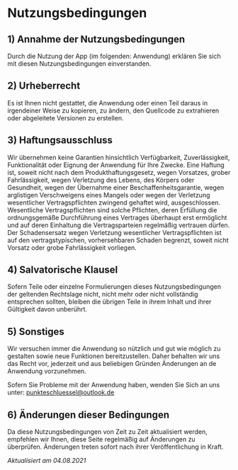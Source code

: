 # Nutzungsbedingungen

## 1) Annahme der Nutzungsbedingungen
Durch die Nutzung der App (im folgenden: Anwendung) erklären Sie sich mit diesen Nutzungsbedingungen einverstanden.

## 2) Urheberrecht
Es ist Ihnen nicht gestattet, die Anwendung oder einen Teil daraus in irgendeiner Weise zu kopieren, zu ändern, den Quellcode zu extrahieren oder abgeleitete Versionen zu erstellen.

## 3) Haftungsausschluss
Wir übernehmen keine Garantien hinsichtlich Verfügbarkeit, Zuverlässigkeit, Funktionalität oder Eignung der Anwendung für Ihre Zwecke. Eine Haftung ist, soweit nicht nach dem  Produkthaftungsgesetz, wegen Vorsatzes, grober Fahrlässigkeit, wegen Verletzung des Lebens, des Körpers oder Gesundheit, wegen der Übernahme einer Beschaffenheitsgarantie, wegen arglistigen Verschweigens eines Mangels oder wegen der Verletzung wesentlicher Vertragspflichten zwingend gehaftet wird, ausgeschlossen. Wesentliche Vertragspflichten sind   solche Pflichten, deren Erfüllung die ordnungsgemäße Durchführung eines Vertrages überhaupt erst ermöglicht und auf deren Einhaltung die Vertragsparteien regelmäßig vertrauen  dürfen. Der Schadensersatz wegen Verletzung wesentlicher Vertragspflichten ist auf den vertragstypischen, vorhersehbaren Schaden begrenzt, soweit nicht Vorsatz oder grobe Fahrlässigkeit vorliegen.

## 4) Salvatorische Klausel
Sofern Teile oder einzelne Formulierungen dieses Nutzungsbedingungen der geltenden Rechtslage nicht, nicht mehr oder nicht vollständig entsprechen sollten, bleiben die übrigen Teile in ihrem Inhalt und ihrer Gültigkeit davon unberührt.

## 5) Sonstiges
Wir versuchen immer die Anwendung so nützlich und gut wie möglich zu gestalten sowie neue Funktionen bereitzustellen. 
Daher behalten wir uns das Recht vor, jederzeit und aus beliebigen Gründen Änderungen an de Anwendung vorzunehmen. 

Sofern Sie Probleme mit der Anwendung haben, wenden Sie Sich an uns unter: punkteschluessel@outlook.de

## 6) Änderungen dieser Bedingungen
Da diese Nutzungsbedingungen von Zeit zu Zeit aktualisiert werden, empfehlen wir Ihnen, diese Seite regelmäßig auf Änderungen zu überprüfen. Änderungen treten sofort nach ihrer Veröffentlichung in Kraft.

*Aktualisiert am 04.08.2021*
